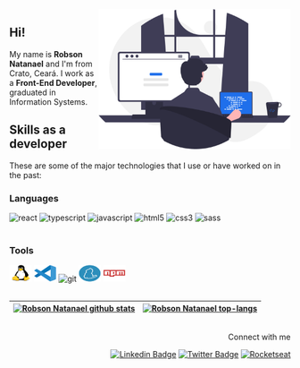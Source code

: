<img align="right" height="250px" src=".github/images/undraw_programming_re_kg9v.svg">

## Hi!

My name is **Robson Natanael** and I'm from Crato, Ceará. I work as a **Front-End Developer**, graduated in Information Systems.

## Skills as a developer

These are some of the major technologies that I use or have worked on in the past:

### Languages

<div>
  <img src="https://icongr.am/devicon/react-original.svg?size=30&color=currentColor" alt="react" title="React.Js" width="40" height="30" />
  <img src="https://icongr.am/devicon/typescript-original.svg?size=30&color=currentColor" alt="typescript" title="Typescript" width="40" height="30" />
  <img src="https://icongr.am/devicon/javascript-original.svg?size=30&color=currentColor" alt="javascript" title="Javascript" width="40" height="30" />
  <img src="https://icongr.am/devicon/html5-original.svg?size=30&color=currentColor" alt="html5" title="HTML5" width="40" height="30" />
  <img src="https://icongr.am/devicon/css3-original.svg?size=30&color=currentColor" alt="css3" title="CSS3" width="40" height="30" />
  <img src="https://icongr.am/devicon/sass-original.svg?size=30&color=currentColor" alt="sass" title="SASS" width="40" height="30" />
<div>
<br/>

### Tools

<div>
<img src="https://raw.githubusercontent.com/devicons/devicon/master/icons/linux/linux-original.svg" alt="linux" title="Linux" width="40" height="30" />
<img src="https://raw.githubusercontent.com/devicons/devicon/master/icons/vscode/vscode-original.svg" alt="vscode" title="VS Code" width="40" height="30" />
<img src="https://icongr.am/devicon/git-original.svg?size=30&color=currentColor" alt="git" title="Git" width="40" height="30" />
<img src="https://raw.githubusercontent.com/devicons/devicon/master/icons/yarn/yarn-original.svg" alt="yarn" title="Yarn" width="40" height="30" />
<img src="https://raw.githubusercontent.com/devicons/devicon/master/icons/npm/npm-original-wordmark.svg" alt="npm" title="npm" width="40" height="30" />
</div>

<br />

| [![Robson Natanael github stats](https://github-readme-stats.vercel.app/api?username=robsonnatanael&theme=dark&show_icons=true&count_private=true&hide_border=true)](https://github.com/robsonnatanael) | [![Robson Natanael top-langs](https://github-readme-stats.vercel.app/api/top-langs/?username=robsonnatanael&layout=compact&theme=dark&hide_border=true&langs_count=10&count_private=true)](https://github.com/robsonnatanael) |
| :-----------------------------------------------------------------------------------------------------------------------------------------------------------------------------------------------------: | :--------------------------------------------------------------------------------------------------------------------------------------------------------------------------------------------------------: |

<br />
<div align="right">
Connect with me

[![Linkedin Badge](https://img.shields.io/badge/-Robson%20Natanael-blue?style=flat-square&logo=Linkedin&logoColor=white&link=https://www.linkedin.com/in/robsonnatanael)](https://www.linkedin.com/in/robsonnatanael)
[![Twitter Badge](https://img.shields.io/badge/-@robsonnatanael-1ca0f1?style=flat-square&labelColor=1ca0f1&logo=twitter&logoColor=white&link=https://twitter.com/robsonnatanael)](https://twitter.com/robsonnatanael)
[![Rocketseat](https://img.shields.io/badge/-Rocketseat%20Profile-8358e1?style=flat-square&labelColor=8358e1&logoColor=white&link=https://app.rocketseat.com.br/me/robsonnatanael)](https://app.rocketseat.com.br/me/robsonnatanael)

</div>
